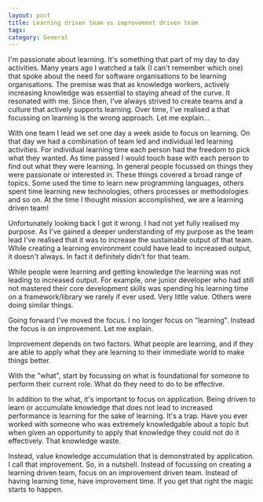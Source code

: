 ```yaml
---
layout: post
title: Learning driven team vs improvement driven team
tags: 
category: General
---
```


I'm passionate about learning. It's something that part of my day to day activities. Many years ago I watched a talk (I can't remember which one) that spoke about the need for software organisations to be learning organisations. The premise was that as knowledge workers, actively increasing knowledge was essential to staying ahead of the curve. It resonated with me. Since then, I've always strived to create teams and a culture that actively supports learning. Over time, I've realised a that focussing on learning is the wrong approach. Let me explain...

With one team I lead we set one day a week aside to focus on learning. On that day we had a combination of team led and individual led learning activities. For individual learning time each person had the freedom to pick what they wanted. As time passed I would touch base with each person to find out what they were learning. In general people focussed on things they were passionate or interested in. These things covered a broad range of topics. Some used the time to learn new programming languages, others spent time learning new technologies, others processes or methodologies and so on. At the time I thought mission accomplished, we are a learning driven team!

Unfortunately looking back I got it wrong. I had not yet fully realised my purpose. As I've gained a deeper understanding of my purpose as the team lead I've realised that it was to increase the sustainable output of that team. While creating a learning environment could have lead to increased output, it doesn't always. In fact it definitely didn't for that team. 

While people were learning and getting knowledge the learning was not leading to increased output. For example, one junior developer who had still not mastered their core development skills was spending his learning time on a framework/library we rarely if ever used. Very little value. Others were doing similar things.

Going forward I've moved the focus. I no longer focus on "learning". Instead the focus is on improvement. Let me explain.

Improvement depends on two factors. What people are learning, and if they are able to apply what they are learning to their immediate world to make things better.

With the "what", start by focussing on what is foundational for someone to perform their current role. What do they need to do to be effective. 

In addition to the what, it's important to focus on application. Being driven to learn or accumulate knowledge that does not lead to increased performance is learning for the sake of learning. It's a trap. Have you ever worked with someone who was extremely knowledgable about a topic but when given an opportunity to apply that knowledge they could not do it effectively. That knowledge waste. 

Instead, value knowledge accumulation that is demonstrated by application. I call that improvement. So, in a nutshell. Instead of focussing on creating a learning driven team, focus on an improvement driven team. Instead of having learning time, have improvement time. If you get that right the magic starts to happen.
